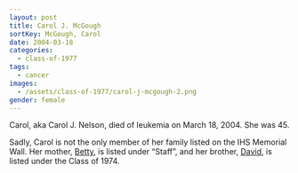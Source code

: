 ```yaml
---
layout: post
title: Carol J. McGough
sortKey: McGough, Carol
date: 2004-03-18
categories:
  - class-of-1977
tags:
  - cancer
images:
  - /assets/class-of-1977/carol-j-mcgough-2.png
gender: female
---
```


Carol, aka Carol J. Nelson, died of leukemia on March 18, 2004. She was 45.

Sadly, Carol is not the only member of her family listed on the IHS Memorial Wall. Her mother, [Betty](https://ihsmemorial.org/staff/betty-mcgough/), is listed under “Staff”, and her brother, [David](https://ihsmemorial.org/class-of-1974/david-raymond-mcgough/)[](https://ihsmemorial.org/class-of-1977/carol-j-mcgough/), is listed under the Class of 1974.
